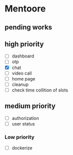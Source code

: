 # Mentoore

## pending works

## high priority
- [ ] dashboard
- [ ] otp
- [x] chat
- [ ] video call
- [ ] home page
- [ ] cleanup
- [ ] check time collition of slots

## medium priority
- [ ] authorization
- [ ] user status

### Low priority 
- [ ] dockerize